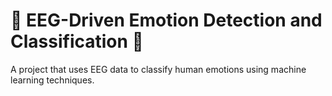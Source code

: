 # 🌟 EEG-Driven Emotion Detection and Classification 🌟

 A project that uses EEG data to classify human emotions using machine learning techniques.
